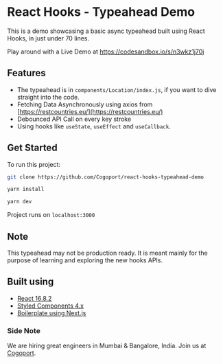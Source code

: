 # React Hooks - Typeahead Demo

This is a demo showcasing a basic async typeahead built using React Hooks, in just under 70 lines. 

Play around with a Live Demo at https://codesandbox.io/s/n3wkz1j70j

## Features

- The typeahead is in `components/Location/index.js`, if you want to dive straight into the code.
- Fetching Data Asynchronously using axios from [https://restcountries.eu/](https://restcountries.eu/)
- Debounced API Call on every key stroke
- Using hooks like `useState`, `useEffect` and `useCallback`.

## Get Started

To run this project:

```bash
git clone https://github.com/Cogoport/react-hooks-typeahead-demo

yarn install

yarn dev
```

Project runs on `localhost:3000`

## Note

This typeahead may not be production ready. It is meant mainly for the purpose of learning and exploring the new hooks APIs.

## Built using

- [React 16.8.2](https://reactjs.org/)
- [Styled Components 4.x](https://www.styled-components.com/)
- [Boilerplate using Next.js](https://nextjs.org/)

### Side Note

We are hiring great engineers in Mumbai & Bangalore, India. Join us at [Cogoport](https://www.cogoport.com/careers?utm=react-typeahead-github).
